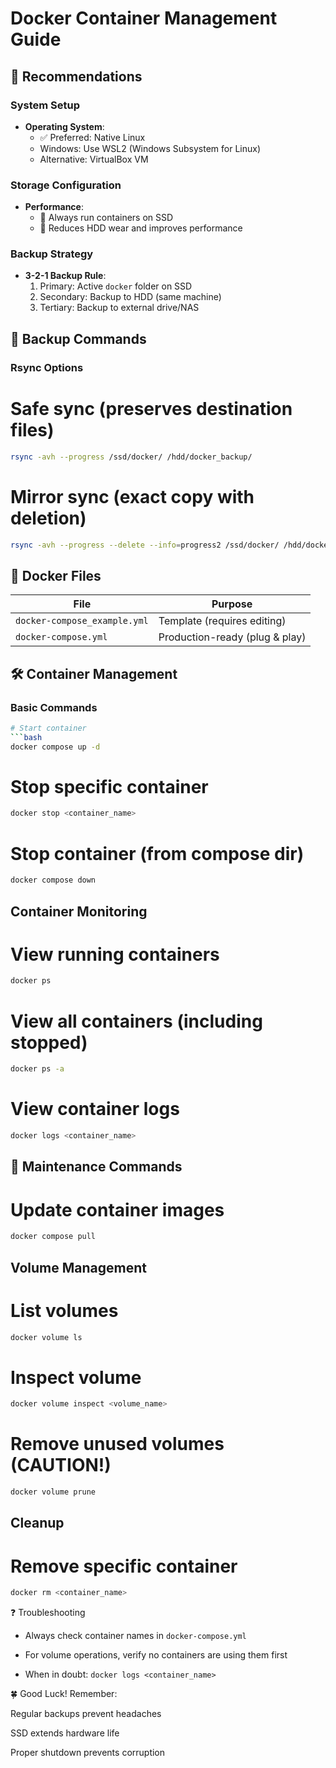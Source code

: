 # Docker Container Management Guide

## 🚀 Recommendations

### System Setup
- **Operating System**: 
  - ✅ Preferred: Native Linux
  - Windows: Use WSL2 (Windows Subsystem for Linux)
  - Alternative: VirtualBox VM

### Storage Configuration
- **Performance**: 
  - 🚀 Always run containers on SSD
  - 💾 Reduces HDD wear and improves performance

### Backup Strategy
- **3-2-1 Backup Rule**:
  1. Primary: Active `docker` folder on SSD
  2. Secondary: Backup to HDD (same machine)
  3. Tertiary: Backup to external drive/NAS

## 🔄 Backup Commands

### Rsync Options
# Safe sync (preserves destination files)
```bash
rsync -avh --progress /ssd/docker/ /hdd/docker_backup/
```

# Mirror sync (exact copy with deletion)
```bash
rsync -avh --progress --delete --info=progress2 /ssd/docker/ /hdd/docker_backup/
```

## 🐳 Docker Files

| File                        | Purpose                          |
|-----------------------------|----------------------------------|
| `docker-compose_example.yml`| Template (requires editing)      |
| `docker-compose.yml`        | Production-ready (plug & play)   |

## 🛠️ Container Management

### Basic Commands
```bash
# Start container
```bash
docker compose up -d
```

# Stop specific container
```bash
docker stop <container_name>
```

# Stop container (from compose dir)
```bash
docker compose down
```

## Container Monitoring

# View running containers
```bash
docker ps
```

# View all containers (including stopped)
```bash
docker ps -a
```

# View container logs
```bash
docker logs <container_name>
```

## 🔧 Maintenance Commands

# Update container images
```bash
docker compose pull
```

## Volume Management

# List volumes
```bash
docker volume ls
```

# Inspect volume
```bash
docker volume inspect <volume_name>
```

# Remove unused volumes (CAUTION!)
```bash
docker volume prune
```

## Cleanup

# Remove specific container
```bash
docker rm <container_name>
```

❓ Troubleshooting

- Always check container names in `docker-compose.yml`

- For volume operations, verify no containers are using them first

- When in doubt: `docker logs <container_name>`

🍀 Good Luck!
Remember:

Regular backups prevent headaches

SSD extends hardware life

Proper shutdown prevents corruption
